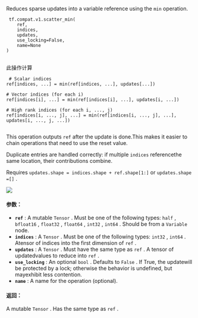 Reduces sparse updates into a variable reference using the  `min`  operation.

```
 tf.compat.v1.scatter_min(
    ref,
    indices,
    updates,
    use_locking=False,
    name=None
)
 
```

此操作计算

```
 # Scalar indices
ref[indices, ...] = min(ref[indices, ...], updates[...])

# Vector indices (for each i)
ref[indices[i], ...] = min(ref[indices[i], ...], updates[i, ...])

# High rank indices (for each i, ..., j)
ref[indices[i, ..., j], ...] = min(ref[indices[i, ..., j], ...],
updates[i, ..., j, ...])
 
```

This operation outputs  `ref`  after the update is done.This makes it easier to chain operations that need to use the reset value.

Duplicate entries are handled correctly: if multiple  `indices`  referencethe same location, their contributions combine.

Requires  `updates.shape = indices.shape + ref.shape[1:]`  or  `updates.shape =[]` .

![](https://tensorflow.google.cn/images/ScatterAdd.png)

#### 参数：
- **`ref`** : A mutable  `Tensor` . Must be one of the following types:  `half` , `bfloat16` ,  `float32` ,  `float64` ,  `int32` ,  `int64` . Should be from a `Variable`  node.
- **`indices`** : A  `Tensor` . Must be one of the following types:  `int32` ,  `int64` . Atensor of indices into the first dimension of  `ref` .
- **`updates`** : A  `Tensor` . Must have the same type as  `ref` . A tensor of updatedvalues to reduce into  `ref` .
- **`use_locking`** : An optional  `bool` . Defaults to  `False` . If True, the updatewill be protected by a lock; otherwise the behavior is undefined, but mayexhibit less contention.
- **`name`** : A name for the operation (optional).


#### 返回：
A mutable  `Tensor` . Has the same type as  `ref` .

